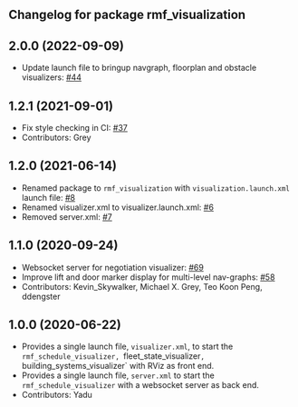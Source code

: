 ## Changelog for package rmf_visualization

2.0.0 (2022-09-09)
------------------
* Update launch file to bringup navgraph, floorplan and obstacle visualizers: [#44](https://github.com/open-rmf/rmf_visualization/pull/44)

1.2.1 (2021-09-01)
------------------
* Fix style checking in CI: [#37](https://github.com/open-rmf/rmf_visualization/pull/37)
* Contributors: Grey

1.2.0 (2021-06-14)
------------------
* Renamed package to `rmf_visualization` with `visualization.launch.xml` launch file: [#8](https://github.com/open-rmf/rmf_visualization/pull/8)
* Renamed visualizer.xml to visualizer.launch.xml: [#6](https://github.com/open-rmf/rmf_visualization/pull/3)
* Removed server.xml: [#7](https://github.com/open-rmf/rmf_visualization/pull/7)


1.1.0 (2020-09-24)
------------------
* Websocket server for negotiation visualizer: [#69](https://github.com/osrf/rmf_schedule_visualizer/issues/69>)
* Improve lift and door marker display for multi-level nav-graphs: [#58](https://github.com/osrf/rmf_schedule_visualizer/issues/58>)
* Contributors: Kevin_Skywalker, Michael X. Grey, Teo Koon Peng, ddengster

1.0.0 (2020-06-22)
------------------
* Provides a single launch file, `visualizer.xml`, to start the `rmf_schedule_visualizer, `fleet_state_visualizer`, `building_systems_visualizer` with RViz as front end.
* Provides a single launch file, `server.xml` to start the `rmf_schedule_visualizer` with a websocket server as back end.
* Contributors: Yadu
